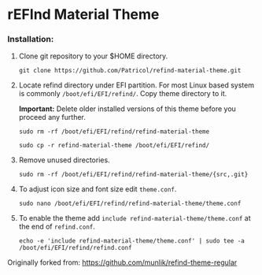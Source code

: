 # rEFInd Material Theme

### Installation:

1. Clone git repository to your $HOME directory.
   ```
   git clone https://github.com/Patricol/refind-material-theme.git
   ```

2. Locate refind directory under EFI partition. For most Linux based system is commonly `/boot/efi/EFI/refind/`. Copy theme directory to it.

   **Important:** Delete older installed versions of this theme before you proceed any further.

   ```
   sudo rm -rf /boot/efi/EFI/refind/refind-material-theme
   ```
   ```
   sudo cp -r refind-material-theme /boot/efi/EFI/refind/
   ```
3. Remove unused directories.
   ```
   sudo rm -rf /boot/efi/EFI/refind/refind-material-theme/{src,.git}
   ```

4. To adjust icon size and font size edit `theme.conf`.
   ```
   sudo nano /boot/efi/EFI/refind/refind-material-theme/theme.conf
   ```

5. To enable the theme add `include refind-material-theme/theme.conf` at the end of `refind.conf`.
   ```
   echo -e 'include refind-material-theme/theme.conf' | sudo tee -a /boot/efi/EFI/refind/refind.conf
   ```

Originally forked from: https://github.com/munlik/refind-theme-regular
